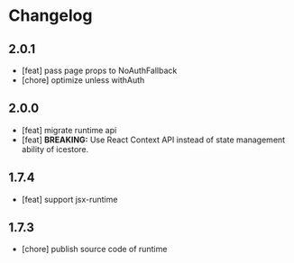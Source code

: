 # Changelog

## 2.0.1

- [feat] pass page props to NoAuthFallback
- [chore] optimize unless withAuth

## 2.0.0

- [feat] migrate runtime api
- [feat] **BREAKING:** Use React Context API instead of state management ability of icestore.

## 1.7.4

- [feat] support jsx-runtime

## 1.7.3

- [chore] publish source code of runtime
